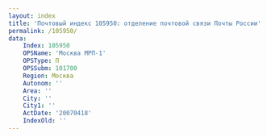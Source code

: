 ```yaml
---
layout: index
title: 'Почтовый индекс 105950: отделение почтовой связи Почты России'
permalink: /105950/
data:
    Index: 105950
    OPSName: 'Москва МРП-1'
    OPSType: П
    OPSSubm: 101700
    Region: Москва
    Autonom: ''
    Area: ''
    City: ''
    City1: ''
    ActDate: '20070418'
    IndexOld: ''
---
```

